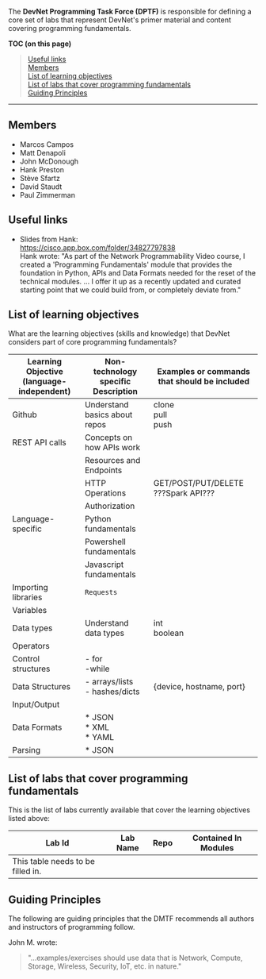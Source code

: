 The **DevNet Programming Task Force (DPTF)** is responsible for defining a core set of labs that represent DevNet's primer material and content covering programming fundamentals.

**TOC (on this page)<br>**
  >  [Useful links](#useful-links)<br>
  [Members](#members)<br>
  [List of learning objectives](#list-of-learning-objectives)<br>
  [List of labs that cover programming fundamentals](#list-of-labs-that-cover-programming-fundamentals)<br>
  [Guiding Principles](#guiding-principles)

***

## Members
  - Marcos Campos
  - Matt Denapoli
  - John McDonough
  - Hank Preston
  - Stève Sfartz
  - David Staudt
  - Paul Zimmerman

## Useful links

  - Slides from Hank:<br>
    https://cisco.app.box.com/folder/34827797838<br>
    Hank wrote: "As part of the Network Programmability Video course, I created a 'Programming Fundamentals' module that provides the foundation in Python, APIs and Data Formats needed for the reset of the technical modules. ... I offer it up as a recently updated and curated starting point that we could build from, or completely deviate from."


## List of learning objectives

What are the learning objectives (skills and knowledge) that DevNet considers part of core programming fundamentals?

| Learning Objective (language-independent) | Non-technology specific Description  | Examples or commands that should be included |
| ------------------ | --------------------- | ---- |
| Github             | Understand basics about repos | clone<br>pull<br>push |
| REST API calls     | Concepts on how APIs work|   |
|                    | Resources and Endpoints |   |
|                    | HTTP Operations  | GET/POST/PUT/DELETE  ???Spark API??? |
|                    | Authorization |   |
| Language-specific | Python fundamentals |   |
|                   | Powershell fundamentals |   |
|                   | Javascript fundamentals |   |
| Importing libraries | `Requests`  |   |
| Variables|   |   |
| Data types | Understand data types |  int<br>boolean  |
| Operators  |   |   |
| Control structures  |  - for<br>  -while   |   |
| Data Structures  |   - arrays/lists<br>  - hashes/dicts |   {device, hostname, port}  |
| Input/Output  |   |   |
| Data Formats  |* JSON<br>* XML<br>* YAML   |   |
| Parsing  |* JSON |   |

## List of labs that cover programming fundamentals

This is the list of labs currently available that cover the learning objectives listed above:

| Lab Id   |  Lab Name  |  Repo  |  Contained In Modules  |
| -------- | ---------- | ------ | ---------------------- |
| This table needs to be filled in. | |  |  |




## Guiding Principles

The following are guiding principles that the DMTF recommends all authors and instructors of programming follow.

John M. wrote:
> "...examples/exercises should use data that is Network, Compute, Storage, Wireless, Security, IoT, etc. in nature."